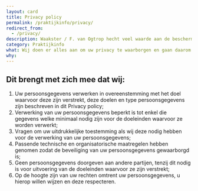 ```yaml
---
layout: card
title: Privacy policy
permalink: /praktijkinfo/privacy/
redirect_from:
  - /privacy/
description: Waakster / F. van Ogtrop hecht veel waarde aan de bescherming van uw persoonsgegevens. In deze Privacy policy willen we heldere en transparante informatie geven over hoe wij omgaan met persoonsgegevens.
category: Praktijkinfo
what: Wij doen er alles aan om uw privacy te waarborgen en gaan daarom zorgvuldig om met persoonsgegevens.
why:
---
```


## Dit brengt met zich mee dat wij:

1. Uw persoonsgegevens verwerken in overeenstemming met het doel waarvoor deze zijn verstrekt, deze doelen en type persoonsgegevens zijn beschreven in dit Privacy policy;
1. Verwerking van uw persoonsgegevens beperkt is tot enkel die gegevens welke minimaal nodig zijn voor de doeleinden waarvoor ze worden verwerkt;
1. Vragen om uw uitdrukkelijke toestemming als wij deze nodig hebben voor de verwerking van uw persoonsgegevens;
1. Passende technische en organisatorische maatregelen hebben genomen zodat de beveiliging van uw persoonsgegevens gewaarborgd is;
1. Geen persoonsgegevens doorgeven aan andere partijen, tenzij dit nodig is voor uitvoering van de doeleinden waarvoor ze zijn verstrekt;
1. Op de hoogte zijn van uw rechten omtrent uw persoonsgegevens, u hierop willen wijzen en deze respecteren.


